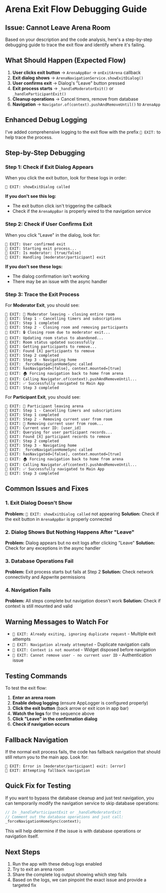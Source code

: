 # Arena Exit Flow Debugging Guide

## Issue: Cannot Leave Arena Room

Based on your description and the code analysis, here's a step-by-step debugging guide to trace the exit flow and identify where it's failing.

## What Should Happen (Expected Flow)

1. **User clicks exit button** → `ArenaAppBar` → `onExitArena` callback
2. **Exit dialog shows** → `ArenaNavigationService.showExitDialog()`
3. **User confirms exit** → Dialog's "Leave" button pressed
4. **Exit process starts** → `_handleModeratorExit()` or `_handleParticipantExit()`
5. **Cleanup operations** → Cancel timers, remove from database
6. **Navigation** → `Navigator.of(context).pushAndRemoveUntil()` to `ArenaApp`

## Enhanced Debug Logging

I've added comprehensive logging to the exit flow with the prefix `🚪 EXIT:` to help trace the process. 

## Step-by-Step Debugging

### Step 1: Check if Exit Dialog Appears

When you click the exit button, look for these logs in order:

```
🚪 EXIT: showExitDialog called
```

**If you don't see this log:**
- The exit button click isn't triggering the callback
- Check if the `ArenaAppBar` is properly wired to the navigation service

### Step 2: Check if User Confirms Exit

When you click "Leave" in the dialog, look for:

```
🚪 EXIT: User confirmed exit
🚪 EXIT: Starting exit process...
🚪 EXIT: Is moderator: [true/false]
🚪 EXIT: Handling [moderator/participant] exit
```

**If you don't see these logs:**
- The dialog confirmation isn't working
- There may be an issue with the async handler

### Step 3: Trace the Exit Process

For **Moderator Exit**, you should see:
```
🚪 EXIT: 👑 Moderator leaving - closing entire room
🚪 EXIT: Step 1 - Cancelling timers and subscriptions
🚪 EXIT: Step 1 completed
🚪 EXIT: Step 2 - Closing room and removing participants
🚪 EXIT: 🔒 Closing room due to moderator exit...
🚪 EXIT: Updating room status to abandoned...
🚪 EXIT: Room status updated successfully
🚪 EXIT: Getting participants to remove...
🚪 EXIT: Found [X] participants to remove
🚪 EXIT: Step 2 completed
🚪 EXIT: Step 3 - Navigating home
🚪 EXIT: _forceNavigationHomeSync called
🚪 EXIT: hasNavigated=[false], context.mounted=[true]
🚪 EXIT: 🏠 Forcing navigation back to home from arena
🚪 EXIT: Calling Navigator.of(context).pushAndRemoveUntil...
🚪 EXIT: ✅ Successfully navigated to Main App
🚪 EXIT: Step 3 completed
```

For **Participant Exit**, you should see:
```
🚪 EXIT: 👤 Participant leaving arena
🚪 EXIT: Step 1 - Cancelling timers and subscriptions
🚪 EXIT: Step 1 completed
🚪 EXIT: Step 2 - Removing current user from room
🚪 EXIT: 🚪 Removing current user from room...
🚪 EXIT: Current user ID: [user_id]
🚪 EXIT: Querying for user participant records...
🚪 EXIT: Found [X] participant records to remove
🚪 EXIT: Step 2 completed
🚪 EXIT: Step 3 - Navigating home
🚪 EXIT: _forceNavigationHomeSync called
🚪 EXIT: hasNavigated=[false], context.mounted=[true]
🚪 EXIT: 🏠 Forcing navigation back to home from arena
🚪 EXIT: Calling Navigator.of(context).pushAndRemoveUntil...
🚪 EXIT: ✅ Successfully navigated to Main App
🚪 EXIT: Step 3 completed
```

## Common Issues and Fixes

### 1. Exit Dialog Doesn't Show
**Problem:** `🚪 EXIT: showExitDialog called` not appearing
**Solution:** Check if the exit button in `ArenaAppBar` is properly connected

### 2. Dialog Shows But Nothing Happens After "Leave"
**Problem:** Dialog appears but no exit logs after clicking "Leave"
**Solution:** Check for any exceptions in the async handler

### 3. Database Operations Fail
**Problem:** Exit process starts but fails at Step 2
**Solution:** Check network connectivity and Appwrite permissions

### 4. Navigation Fails
**Problem:** All steps complete but navigation doesn't work
**Solution:** Check if context is still mounted and valid

## Warning Messages to Watch For

- `🚪 EXIT: Already exiting, ignoring duplicate request` - Multiple exit attempts
- `🚪 EXIT: Navigation already attempted` - Duplicate navigation calls
- `🚪 EXIT: Context is not mounted` - Widget disposed before navigation
- `🚪 EXIT: Cannot remove user - no current user ID` - Authentication issue

## Testing Commands

To test the exit flow:

1. **Enter an arena room**
2. **Enable debug logging** (ensure AppLogger is configured properly)
3. **Click the exit button** (back arrow or exit icon in app bar)
4. **Watch the logs** for the sequence above
5. **Click "Leave" in the confirmation dialog**
6. **Check if navigation occurs**

## Fallback Navigation

If the normal exit process fails, the code has fallback navigation that should still return you to the main app. Look for:

```
🚪 EXIT: Error in [moderator/participant] exit: [error]
🚪 EXIT: Attempting fallback navigation
```

## Quick Fix for Testing

If you want to bypass the database cleanup and just test navigation, you can temporarily modify the navigation service to skip database operations:

```dart
// In _handleParticipantExit or _handleModeratorExit
// Comment out the database operations and just call:
_forceNavigationHomeSync(context);
```

This will help determine if the issue is with database operations or navigation itself.

## Next Steps

1. Run the app with these debug logs enabled
2. Try to exit an arena room
3. Share the complete log output showing which step fails
4. Based on the logs, we can pinpoint the exact issue and provide a targeted fix
